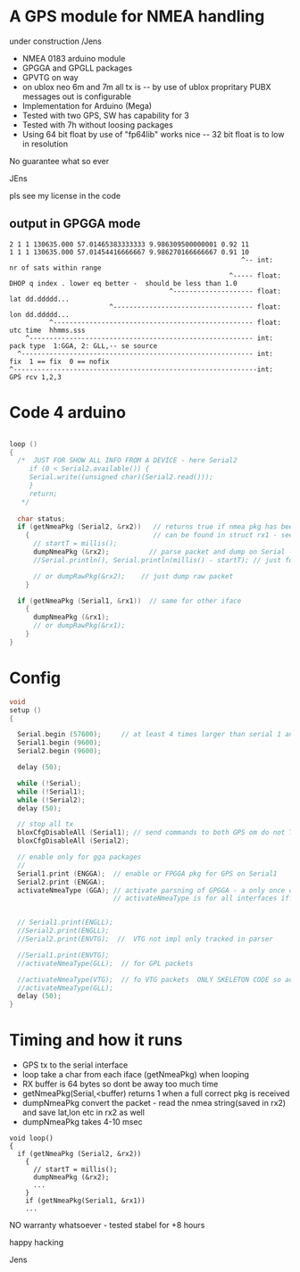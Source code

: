 # A GPS module for NMEA handling

under construction  /Jens

- NMEA 0183 arduino module
- GPGGA and GPGLL packages
- GPVTG on way
- on ublox neo 6m and 7m all tx is
-- by use of ublox propritary PUBX messages out is configurable
- Implementation for Arduino (Mega)
- Tested with two GPS, SW has capability for 3
- Tested with 7h without loosing packages
- Using 64 bit float by use of "fp64lib" works nice
-- 32 bit float is to low in resolution


No guarantee what so ever


JEns

pls see my license in the code


## output in GPGGA mode

```
2 1 1 130635.000 57.01465383333333 9.986309500000001 0.92 11 
1 1 1 130635.000 57.01454416666667 9.986270166666667 0.91 10 
                                                          ^-- int:   nr of sats within range
                                                       ^----- float: DHOP q index . lower eq better -  should be less than 1.0
                                        ^-------------------- float: lat dd.ddddd...
                         ^----------------------------------- float: lon dd.ddddd...
          ^-------------------------------------------------- float: utc time  hhmms.sss
    ^-------------------------------------------------------- int:   pack type  1:GGA, 2: GLL,-- se source
  ^---------------------------------------------------------- int:   fix  1 == fix  0 == nofix
^-------------------------------------------------------------int:   GPS rcv 1,2,3    
```

# Code 4 arduino

``` C

loop ()
{
  /*  JUST FOR SHOW ALL INFO FROM A DEVICE - here Serial2
     if (0 < Serial2.available()) {
     Serial.write((unsigned char)(Serial2.read()));
     }
     return;
   */
   
  char status;
  if (getNmeaPkg (Serial2, &rx2))   // returns true if nmea pkg has been received with correct cheksum
    {                               // can be found in struct rx1 - see code
      // startT = millis();
      dumpNmeaPkg (&rx2);	       // parse packet and dump on Serial - see format above can dump GGA and GLL pkgs
      //Serial.println(), Serial.println(millis() - startT); // just for mea timeconsump: On mega [4;10] msec

      // or dumpRawPkg(&rx2);    // just dump raw packet
    }

  if (getNmeaPkg (Serial1, &rx1))  // same for other iface
    {
      dumpNmeaPkg (&rx1);
      // or dumpRawPkg(&rx1);
    }
}
```

# Config
``` C
void
setup ()
{

  Serial.begin (57600);		// at least 4 times larger than serial 1 and 2 do avoid tx buffer overflow
  Serial1.begin (9600);
  Serial2.begin (9600);

  delay (50);

  while (!Serial);
  while (!Serial1);
  while (!Serial2);
  delay (50);

  // stop all tx
  bloxCfgDisableAll (Serial1); // send commands to both GPS om do not TX anythong
  bloxCfgDisableAll (Serial2);

  // enable only for gga packages
  // 
  Serial1.print (ENGGA);  // enable or FPGGA pkg for GPS on Serial1
  Serial2.print (ENGGA);
  activateNmeaType (GGA); // activate parsning of GPGGA - a only once command - reset to come back to init state
                          // activateNmeaType is for all interfaces iff you have send the activate strings as just above


  // Serial1.print(ENGLL);
  //Serial2.print(ENGLL);
  //Serial2.print(ENVTG);  //  VTG not impl only tracked in parser 

  //Serial1.print(ENVTG);
  //activateNmeaType(GLL);  // for GPL packets

  //activateNmeaType(VTG);  // fo VTG packets  ONLY SKELETON CODE so activatting it do not give anythong
  //activateNmeaType(GLL);
  delay (50);
}
```

# Timing and how it runs

- GPS tx to the serial interface 
- loop take a char from each iface (getNmeaPkg) when looping
- RX buffer is 64 bytes so dont be away too much time
- getNmeaPkg(Serial<ifacenr>,<buffer) returns 1 when a full correct pkg is received
- dumpNmeaPkg convert the packet - read the nmea string(saved in rx2) and save lat,lon etc in rx2 as well
- dumpNmeaPkg takes 4-10 msec



```
void loop()
{
  if (getNmeaPkg (Serial2, &rx2))
    {
      // startT = millis();
      dumpNmeaPkg (&rx2);	
      ...
    }
    if (getNmeaPkg(Serial1, &rx1))
    ...
 ```


NO warranty whatsoever - tested stabel for +8 hours

happy hacking


Jens



 
